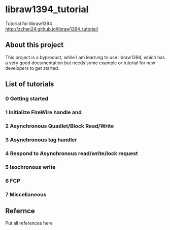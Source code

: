 libraw1394_tutorial
===================

Tutorial for libraw1394   
http://zchen24.github.io/libraw1394_tutorial/


## About this project
This project is a byproduct, while I am learning to use libraw1394, which has a very good documentation but needs some example or tutorial for new developers to get started. 

## List of tutorials 
### 0 Getting started 

### 1 Initialize FireWire handle and

### 2 Asynchronous Quadlet/Block Read/Write

### 3 Asynchronous tag handler 

### 4 Respond to Asynchronous read/write/lock request

### 5 Isochronous write

### 6 FCP 

### 7 Miscellaneous


## Refernce  
Put all references here

